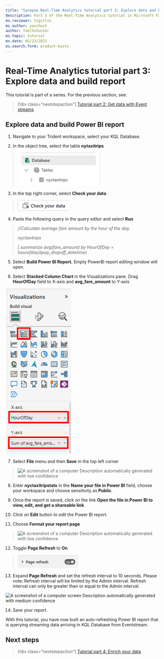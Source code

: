 ```yaml
---
title: "Synapse Real-Time Analytics tutorial part 3: Explore data and build report"
description: Part 3 of the Real-Time Analytics tutorial in Microsoft Fabric
ms.reviewer: tzgitlin
ms.author: yaschust
author: YaelSchuster
ms.topic: tutorial
ms.date: 05/23/2023
ms.search.form: product-kusto
---
```

# Real-Time Analytics tutorial part 3: Explore data and build report

This tutorial is part of a series. For the previous section, see:

> [!div class="nextstepaction"]
> [Tutorial part 2: Get data with Event streams](tutorial-2-event-streams.md)

## Explore data and build Power BI report

1.  Navigate to your Trident workspace, select your KQL Database.

2.  In the object tree, select the table **nytaxitrips**

> ![](media/realtime-analytics-tutorial/image31.png)

3.  In the top right corner, select **Check your data**.

> ![](media/realtime-analytics-tutorial/image32.png)

4.  Paste the following query in the query editor and select **Run**

> *//Calculate average fare amount by the hour of the day.*
>
> *nyctaxitrips*
>
> *\| summarize avg(fare_amount) by HourOfDay =
> hourofday(tpep_dropoff_datetime)*

5.  Select **Build Power BI Report.** Empty PowerBI report editing
    window will open.

6.  Select **Stacked Column Chart** in the Visualizations pane. Drag
    **HourOfDay** field to X-axis and **avg_fare_amount** to Y-axis

![](media/realtime-analytics-tutorial/image33.png)

7.  Select **File** menu and then **Save** in the top left corner

> ![A screenshot of a computer Description automatically generated with
> low
> confidence](media/realtime-analytics-tutorial/image34.png)

8.  Enter **nyctaxitripstats** in the **Name your file in Power BI**
    field, choose your workspace and choose sensitivity as **Public**.

9.  Once the report is saved, click on the link **Open the file in Power
    BI to view, edit, and get a shareable link**.

10. Click on **Edit** button to edit the Power BI report.

11. Choose **Format your report page**

> ![A screenshot of a computer Description automatically generated with
> low
> confidence](media/realtime-analytics-tutorial/image35.png)

12. Toggle **Page Refresh** to **On**

> ![](media/realtime-analytics-tutorial/image36.png)

13. Expand **Page Refresh** and set the refresh interval to 10 seconds.
    Please note: Refresh interval will be limited by the Admin interval.
    Refresh interval can only be greater than or equal to the Admin
    interval.

![A screenshot of a computer screen Description automatically generated
with medium
confidence](media/realtime-analytics-tutorial/image37.png)

14. Save your report.

With this tutorial, you have now built an auto-refreshing Power BI
report that is querying streaming data arriving in KQL Database from
Eventstream.

## Next steps

> [!div class="nextstepaction"]
> [Tutorial part 4: Enrich your data](tutorial-4-enrich-data.md)